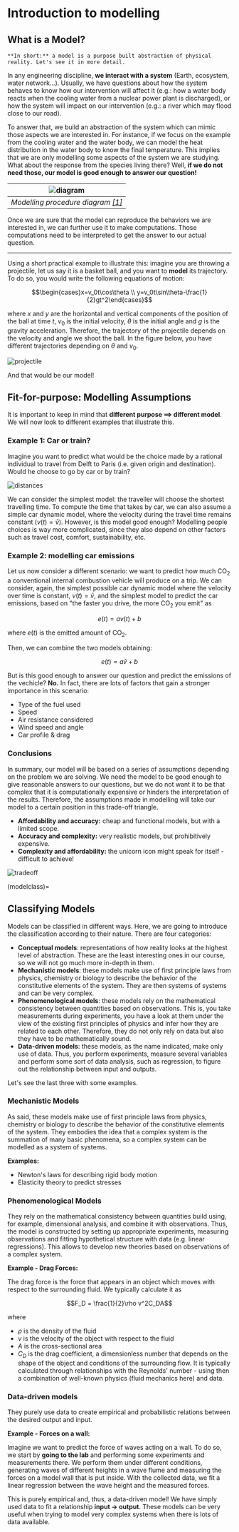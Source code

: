 # Introduction to modelling

## What is a Model?

```{note}
**In short:** a model is a purpose built abstraction of physical reality. Let's see it in more detail.
```

In any engineering discipline, **we interact with a system** (Earth, ecosystem, water network…). Usually, we have questions about how the system behaves to know how our intervention will affect it (e.g.: how a water body reacts when the cooling water from a nuclear power plant is discharged), or how the system will impact on our intervention (e.g.: a river which may flood close to our road). 

To answer that, we build an abstraction of the system which can mimic those aspects we are interested in. For instance, if we focus on the example from the cooling water and the water body, we can model the heat distribution in the water body to know the final temperature. This implies that we are only modelling some aspects of the system we are studying. What about the response from the species living there? Well, **if we do not need those, our model is good enough to answer our question!**

| ![diagram](./figs/modelling/diagram.png "diagram") |
| :--: |
| *Modelling procedure diagram [[1]](https://schoolbag.info/mathematics/numbers/103.html)* |

Once we are sure that the model can reproduce the behaviors we are interested in, we can further use it to make computations. Those computations need to be interpreted to get the answer to our actual question.

***

Using a short practical example to illustrate this: imagine you are throwing a projectile, let us say it is a basket ball, and you want to **model** its trajectory. To do so, you would write the following equations of motion:

$$\begin{cases}x=v_0t\cos\theta \\ y=v_0t\sin\theta-\frac{1}{2}gt^2\end{cases}$$

where $x$ and $y$ are the horizontal and vertical components of the position of the ball at time $t$, $v_0$ is the initial velocity, $\theta$ is the initial angle and $g$ is the gravity acceleration. Therefore, the trajectory of the projectile depends on the velocity and angle we shoot the ball. In the figure below, you have different trajectories depending on $\theta$ and $v_0$.

![projectile](./figs/modelling/projectile.png "projectile")

And that would be our model!

## Fit-for-purpose: Modelling Assumptions

It is important to keep in mind that **different purpose $\implies$ different model**. We will now look to different examples that illustrate this.

### Example 1: Car or train?

Imagine you want to predict what would be the choice made by a rational individual to travel from Delft to Paris (i.e. given origin and destination). Would he choose to go by car or by train?

![distances](./figs/modelling/distances.png "distances")

We can consider the simplest model: the traveller will choose the shortest travelling time. To compute the time that takes by car, we can also assume a simple car dynamic model, where the velocity during the travel time remains constant ($v(t) = \bar{v}$). However, is this model good enough? Modelling people choices is way more complicated, since they also depend on other factors such as travel cost, comfort, sustainability, etc.

### Example 2: modelling car emissions

Let us now consider a different scenario: we want to predict how much $\text{CO}_2$ a conventional internal combustion vehicle will produce on a trip. We can consider, again, the simplest possible car dynamic model where the velocity over time is constant, $v(t) = \bar{v}$, and the simplest model to predict the car emissions, based on "the faster you drive, the more $\text{CO}_2$ you emit" as

$$e(t) = av(t)+b$$

where $e(t)$ is the emitted amount of $\text{CO}_2$.

Then, we can combine the two models obtaining:

$$e(t) = a\bar{v}+b$$

But is this good enough to answer our question and predict the emissions of the vechicle? **No.** In fact, there are lots of factors that gain a stronger importance in this scenario:

* Type of the fuel used
* Speed
* Air resistance considered
* Wind speed and angle
* Car profile & drag

### Conclusions

In summary, our model will be based on a series of assumptions depending on the problem we are solving. We need the model to be good enough to give reasonable answers to our questions, but we do not want it to be that complex that it is computationally expensive or hinders the interpretation of the results. Therefore, the assumptions made in modelling will take our model to a certain position in this trade-off triangle.

* **Affordability and accuracy:** cheap and functional models, but with a limited scope.
* **Accuracy and complexity:** very realistic models, but prohibitively expensive.
* **Complexity and affordability:** the unicorn icon might speak for itself - difficult to achieve!

![tradeoff](./figs/modelling/tradeoff.png "tradeoff")

(modelclass)=
## Classifying Models

Models can be classified in different ways. Here, we are going to introduce the classification according to their nature. There are four categories:

* **Conceptual models**: representations of how reality looks at the highest level of abstraction. These are the least interesting ones in our course, so we will not go much more in-depth in them. 
* **Mechanistic models**: these models make use of first principle laws from physics, chemistry or biology to describe the behavior of the constitutive elements of the system. They are then systems of systems and can be very complex.
* **Phenomenological models**: these models rely on the mathematical consistency between quantities based on observations. This is, you take measurements during experiments, you have a look at them under the view of the existing first principles of physics and infer how they are related to each other. Therefore, they do not only rely on data but also they have to be mathematically sound.
* **Data-driven models**: these models, as the name indicated, make only use of data. Thus, you perform experiments, measure several variables and perform some sort of data analysis, such as regression, to figure out the relationship between input and outputs. 

Let's see the last three with some examples.
### Mechanistic Models

As said, these models make use of first principle laws from physics, chemistry or biology to describe the behavior of the constitutive elements of the system. They embodies the idea that a complex system is the summation of many basic phenomena, so a complex system can be modelled as a system of systems.

**Examples:**
* Newton's laws for describing rigid body motion
* Elasticity theory to predict stresses

### Phenomenological Models

They rely on the mathematical consistency between quantities build using, for example, dimensional analysis, and combine it with observations. Thus, the model is constructed by setting up appropriate experiments, measuring observations and fitting hypothetical structure with data (e.g. linear regressions). This allows to develop new theories based on observations of a complex system.

**Example - Drag Forces:**

The drag force is the force that appears in an object which moves with respect to the surrounding fluid. We typically calculate it as

$$F_D = \frac{1}{2}\rho v^2C_DA$$

where

* $\rho$ is the density of the fluid
* $v$ is the velocity of the object with respect to the fluid
* $A$ is the cross-sectional area
* $C_D$ is the drag coefficient, a dimensionless number that depends on the shape of the object and conditions of the surrounding flow. It is typically calculated through relationships with the Reynolds' number - using then a combination of well-known physics (fluid mechanics here) and data.

### Data-driven models

They purely use data to create empirical and probabilistic relations between the desired output and input.

**Example - Forces on a wall:**

Imagine we want to predict the force of waves acting on a wall. To do so, we start by **going to the lab** and performing some experiments and measurements there. We perform them under different conditions, generating waves of different heights in a wave flume and measuring the forces on a model wall that is put inside. With the collected data, we fit a linear regression between the wave height and the measured forces. 

This is purely empirical and, thus, a data-driven model! We have simply used data to fit a relationship **input -> output**. These models can be very useful when trying to model very complex systems when there is lots of data available.

